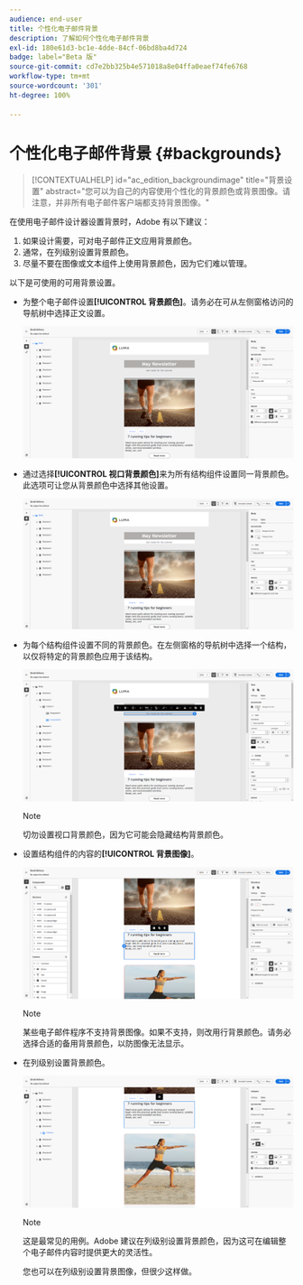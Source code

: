 ```yaml
---
audience: end-user
title: 个性化电子邮件背景
description: 了解如何个性化电子邮件背景
exl-id: 180e61d3-bc1e-4dde-84cf-06bd8ba4d724
badge: label="Beta 版"
source-git-commit: cd7e2bb325b4e571018a8e04ffa0eaef74fe6768
workflow-type: tm+mt
source-wordcount: '301'
ht-degree: 100%

---
```


# 个性化电子邮件背景 {#backgrounds}

>[!CONTEXTUALHELP]
>id="ac_edition_backgroundimage"
>title="背景设置"
>abstract="您可以为自己的内容使用个性化的背景颜色或背景图像。请注意，并非所有电子邮件客户端都支持背景图像。"

在使用电子邮件设计器设置背景时，Adobe 有以下建议：

1. 如果设计需要，可对电子邮件正文应用背景颜色。
1. 通常，在列级别设置背景颜色。
1. 尽量不要在图像或文本组件上使用背景颜色，因为它们难以管理。

以下是可使用的可用背景设置。

* 为整个电子邮件设置&#x200B;**[!UICONTROL 背景颜色]**。请务必在可从左侧窗格访问的导航树中选择正文设置。

  ![](assets/background_1.png)

* 通过选择&#x200B;**[!UICONTROL 视口背景颜色]**&#x200B;来为所有结构组件设置同一背景颜色。此选项可让您从背景颜色中选择其他设置。

  ![](assets/background_2.png)

* 为每个结构组件设置不同的背景颜色。在左侧窗格的导航树中选择一个结构，以仅将特定的背景颜色应用于该结构。

  ![](assets/background_3.png)

  >[!NOTE]
  >
  >切勿设置视口背景颜色，因为它可能会隐藏结构背景颜色。

* 设置结构组件的内容的&#x200B;**[!UICONTROL 背景图像]**。

  ![](assets/background_4.png)

  >[!NOTE]
  >
  >某些电子邮件程序不支持背景图像。如果不支持，则改用行背景颜色。请务必选择合适的备用背景颜色，以防图像无法显示。

* 在列级别设置背景颜色。

  ![](assets/background_5.png)

  >[!NOTE]
  >
  >这是最常见的用例。Adobe 建议在列级别设置背景颜色，因为这可在编辑整个电子邮件内容时提供更大的灵活性。

  您也可以在列级别设置背景图像，但很少这样做。
